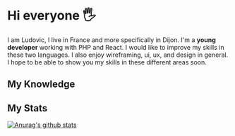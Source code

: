 # Hi everyone  &#128400;

I am Ludovic, I live in France and more specifically in Dijon. I'm a **young developer** working with PHP and React. I would like to improve my skills in these two languages.
I also enjoy wireframing, ui, ux, and design in general.<br>
I hope to be able to show you my skills in these different areas soon.
<!-- <img height="350px" width="1000px" src="https://images.pexels.com/photos/777001/pexels-photo-777001.jpeg?auto=compress&cs=tinysrgb&dpr=2&h=750&w=1260"> -->

## My Knowledge

## My Stats
[![Anurag's github stats](https://github-readme-stats.vercel.app/api?username=ludovic-lannurien)](https://github.com/anuraghazra/github-readme-stats)
<!--
**ludovic-lannurien/ludovic-lannurien** is a ✨ _special_ ✨ repository because its `README.md` (this file) appears on your GitHub profile.

Here are some ideas to get you started:

- 🔭 I’m currently working on ...
- 🌱 I’m currently learning ...
- 👯 I’m looking to collaborate on ...
- 🤔 I’m looking for help with ...
- 💬 Ask me about ...
- 📫 How to reach me: ...
- 😄 Pronouns: ...
- ⚡ Fun fact: ...
-->
